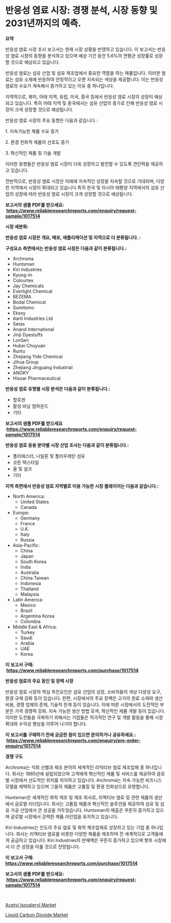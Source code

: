 <p><h1>반응성 염료 시장: 경쟁 분석, 시장 동향 및 2031년까지의 예측.</h1></p><p><strong>요약</strong></p>
<p><p>반응성 염료 시장 조사 보고서는 현재 시장 상황을 반영하고 있습니다. 이 보고서는 반응성 염료 시장의 동향을 분석하고 있으며 예상 기간 동안 5.6%의 연평균 성장률로 성장할 것으로 예상되고 있습니다.</p><p>반응성 염료는 섬유 산업 및 섬유 제조업에서 중요한 역할을 하는 제품입니다. 이러한 염료는 섬유 소재에 반응하여 안정적이고 오랜 지속되는 색상을 제공합니다. 이는 반응성 염료의 수요가 계속해서 증가하고 있는 이유 중 하나입니다.</p><p>지역적으로, 북미, 아태 지역, 유럽, 미국, 중국 등에서 반응성 염료 시장의 성장이 예상되고 있습니다. 특히 아태 지역 및 중국에서는 섬유 산업의 증가로 인해 반응성 염료 시장이 크게 성장할 것으로 예상됩니다.</p><p>반응성 염료 시장의 주요 동향은 다음과 같습니다 :</p><p>1. 지속가능한 제품 수요 증가</p><p>2. 환경 친화적 제품의 선호도 증가</p><p>3. 혁신적인 제품 및 기술 개발</p><p>이러한 동향들은 반응성 염료 시장이 더욱 성장하고 발전할 수 있도록 견인력을 제공하고 있습니다.</p><p>전반적으로, 반응성 염료 시장은 미래에 지속적인 성장을 지속할 것으로 기대되며, 다양한 지역에서 시장이 확대되고 있습니다.특히 한국 및 아시아 태평양 지역에서의 섬유 산업의 성장에 따라 반응성 염료 시장이 크게 성장할 것으로 예상됩니다.</p></p>
<p><strong>보고서의 샘플 PDF를 받으세요: &nbsp;<a href="https://www.reliableresearchreports.com/enquiry/request-sample/1017514">https://www.reliableresearchreports.com/enquiry/request-sample/1017514</a></strong></p>
<p><strong>시장 세분화:</strong></p>
<p><strong> 반응성 염료 시장은 개요, 배포, 애플리케이션 및 지역으로 더 분류됩니다. :</strong></p>
<p><strong>구성요소 측면에서는 반응성 염료 시장은 다음과 같이 분류됩니다.:</strong></p>
<p><ul><li>Archroma</li><li>Huntsman</li><li>Kiri Industries</li><li>Kyung-In</li><li>Colourtex</li><li>Jay Chemicals</li><li>Everlight Chemical</li><li>BEZEMA</li><li>Bodal Chemical</li><li>Sumitomo</li><li>Eksoy</li><li>Aarti Industries Ltd</li><li>Setas</li><li>Anand International</li><li>Jinji Dyestuffs</li><li>LonSen</li><li>Hubei Chuyuan</li><li>Runtu</li><li>Zhejiang Yide Chemical</li><li>Jihua Group</li><li>Zhejiang Jinguang Industrial</li><li>ANOKY</li><li>Hisoar Pharmaceutical</li></ul></p>
<p><strong> 반응성 염료 유형별 시장 분석은 다음과 같이 분류됩니다.:</strong></p>
<p><ul><li>할로겐</li><li>활성 비닐 컴파운드</li><li>기타</li></ul></p>
<p><strong>보고서의 샘플 PDF를 받으세요 :<a href="https://www.reliableresearchreports.com/enquiry/request-sample/1017514">https://www.reliableresearchreports.com/enquiry/request-sample/1017514</a></strong></p>
<p><strong> 반응성 염료 응용 분야별 시장 산업 조사는 다음과 같이 분류됩니다.:</strong></p>
<p><ul><li>폴리에스터, 나일론 및 폴리우레탄 섬유</li><li>코튼 텍스타일</li><li>울 및 실크</li><li>기타</li></ul></p>
<p><strong>지역 측면에서 반응성 염료 지역별로 이용 가능한 시장 플레이어는 다음과 같습니다.:</strong></p>
<p><ul>
    <li>
        North America:
        <ul>
            <li>United States</li>
            <li>Canada</li>
        </ul>
    </li>
    <li>
        Europe:
        <ul>
            <li>Germany</li>
            <li>France</li>
            <li>U.K.</li>
            <li>Italy</li>
            <li>Russia</li>
        </ul>
    </li>
    <li>
        Asia-Pacific:
        <ul>
            <li>China</li>
            <li>Japan</li>
            <li>South Korea</li>
            <li>India</li>
            <li>Australia</li>
            <li>China Taiwan</li>
            <li>Indonesia</li>
            <li>Thailand</li>
            <li>Malaysia</li>
        </ul>
    </li>
    <li>
        Latin America:
        <ul>
            <li>Mexico</li>
            <li>Brazil</li>
            <li>Argentina Korea</li>
            <li>Colombia</li>
        </ul>
    </li>
    <li>
        Middle East & Africa:
        <ul>
            <li>Turkey</li>
            <li>Saudi</li>
            <li>Arabia</li>
            <li>UAE</li>
            <li>Korea</li>
        </ul>
    </li>
    </ul></p>
<p><strong>이 보고서 구매: &nbsp;<a href="https://www.reliableresearchreports.com/purchase/1017514">https://www.reliableresearchreports.com/purchase/1017514</a></strong></p>
<p><strong>반응성 염료의 주요 동인 및 장벽 시장</strong></p>
<p><p>반응성 염료 시장의 핵심 촉진요인은 섬유 산업의 성장, 소비자들의 색상 다양성 요구, 환경 규제 강화 등이 있습니다. 한편, 시장에서의 주요 장벽은 고가의 원료 소재와 생산 비용, 경쟁 업체의 존재, 기술적 한계 등이 있습니다. 이에 따른 시장에서의 도전적인 부분은 가격 경쟁력 강화, 지속 가능한 생산 방법 모색, 혁신적인 제품 개발 등이 있습니다. 이러한 도전들을 극복하기 위해서는 기업들은 적극적인 연구 및 개발 활동을 통해 시장 확대와 수익성 향상을 이루어 나가야 합니다.</p></p>
<p><strong>이 보고서를 구매하기 전에 궁금한 점이 있으면 문의하거나 공유하세요.: &nbsp;<a href="https://www.reliableresearchreports.com/enquiry/pre-order-enquiry/1017514">https://www.reliableresearchreports.com/enquiry/pre-order-enquiry/1017514</a></strong></p>
<p><strong>경쟁 구도</strong></p>
<p><p>Archroma는 석회 선별과 제조 분야의 세계적인 리덕티브 염료 제조업체 중 하나입니다. 회사는 1885년에 설립되었으며 고객에게 혁신적인 제품 및 서비스를 제공하여 글로벌 시장에서 선도적인 위치를 차지하고 있습니다. Archroma는 지속 가능한 비즈니스 모델을 채택하고 있으며 그들의 제품은 고품질 및 환경 친화성으로 유명합니다.</p><p>Huntsman은 세계적인 화학 제조 및 제조 회사로, 리액티브 염료 및 관련 제품의 생산에서 글로벌 리더입니다. 회사는 고품질 제품과 혁신적인 솔루션을 제공하여 섬유 및 섬유 가공 산업에서 큰 성공을 거두었습니다. Huntsman의 매출은 꾸준히 증가하고 있으며 글로벌 시장에서 강력한 제품 라인업을 유지하고 있습니다.</p><p>Kiri Industries는 인도의 주요 염료 및 화학 제조업체로 성장하고 있는 기업 중 하나입니다. 회사는 리액티브 염료를 비롯한 다양한 제품을 제조하며 전 세계적으로 고객들에게 공급하고 있습니다. Kiri Industries의 판매액은 꾸준히 증가하고 있으며 향후 시장에서 더 큰 성장을 이룰 것으로 전망됩니다.</p></p>
<p><strong>이 보고서 구매: &nbsp; <a href="https://www.reliableresearchreports.com/purchase/1017514">https://www.reliableresearchreports.com/purchase/1017514</a></strong></p>
<p><strong>보고서의 샘플 PDF를 받으세요: &nbsp;<a href="https://www.reliableresearchreports.com/enquiry/request-sample/1017514">https://www.reliableresearchreports.com/enquiry/request-sample/1017514</a></strong><strong></strong></p>
<p>&nbsp;</p>
<p><p><a href="https://funky-papaya-cf4.notion.site/Decoding-the-Acetyl-Isovaleryl-Market-A-Deep-Dive-into-the-Latest-Market-Trends-Market-Segmentatio-96c94d1164a44c5b8a9c8ca9fbc82e01">Acetyl Isovaleryl Market</a></p><p><a href="https://confirmed-shield-e13.notion.site/Liquid-Carbon-Dioxide-Market-with-the-goal-of-estimating-the-market-size-and-future-growth-potential-551d34fccbb04b84a569b0bfa9111f5d">Liquid Carbon Dioxide Market</a></p></p>